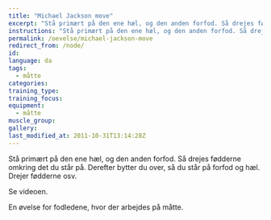 ```yaml
---
title: "Michael Jackson move"
excerpt: "Stå primært på den ene hæl, og den anden forfod. Så drejes fødderne omkring det du står på. Derefter bytter du over, så du står på forfod og hæl. Drejer fødderne osv."
instructions: "Stå primært på den ene hæl, og den anden forfod. Så drejes fødderne omkring det du står på. Derefter bytter du over, så du står på forfod og hæl. Drejer fødderne osv."
permalink: /oevelse/michael-jackson-move
redirect_from: /node/
id: 
language: da
tags:
  - måtte
categories:
training_type: 
training_focus: 
equipment:
  - måtte
muscle_group:
gallery:
last_modified_at: 2011-10-31T13:14:28Z
---
```


 Stå primært på den ene hæl, og den anden forfod. Så drejes fødderne omkring det du står på. Derefter bytter du over, så du står på forfod og hæl. Drejer fødderne osv.

Se videoen.

En øvelse for fodledene, hvor der arbejdes på måtte.

